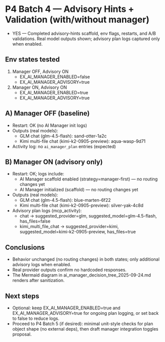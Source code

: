 # P4 Batch 4 — Advisory Hints + Validation (with/without manager)

- YES — Completed advisory-hints scaffold, env flags, restarts, and A/B validations. Real model outputs shown; advisory plan logs captured only when enabled.

## Env states tested
1) Manager OFF, Advisory ON
   - EX_AI_MANAGER_ENABLED=false
   - EX_AI_MANAGER_ADVISORY=true
2) Manager ON, Advisory ON
   - EX_AI_MANAGER_ENABLED=true
   - EX_AI_MANAGER_ADVISORY=true

## A) Manager OFF (baseline)
- Restart: OK (no AI Manager init logs)
- Outputs (real models):
  - GLM chat (glm-4.5-flash): sand-otter-1a2c
  - Kimi multi-file chat (kimi-k2-0905-preview): aqua-wasp-9d71
- Activity log: no `ai_manager_plan` entries (expected)

## B) Manager ON (advisory only)
- Restart: OK; logs include:
  - AI Manager scaffold enabled (strategy=manager-first) — no routing changes yet
  - AI Manager initialized (scaffold) — no routing changes yet
- Outputs (real models):
  - GLM chat (glm-4.5-flash): blue-marten-6f22
  - Kimi multi-file chat (kimi-k2-0905-preview): silver-yak-4c8d
- Advisory plan logs (mcp_activity):
  - chat → suggested_provider=glm, suggested_model=glm-4.5-flash, has_files=false
  - kimi_multi_file_chat → suggested_provider=kimi, suggested_model=kimi-k2-0905-preview, has_files=true

## Conclusions
- Behavior unchanged (no routing changes) in both states; only additional advisory logs when enabled.
- Real provider outputs confirm no hardcoded responses.
- The Mermaid diagram in ai_manager_decision_tree_2025-09-24.md renders after sanitization.

## Next steps
- Optional: keep EX_AI_MANAGER_ENABLED=true and EX_AI_MANAGER_ADVISORY=true for ongoing plan logging, or set back to false to reduce logs.
- Proceed to P4 Batch 5 (if desired): minimal unit-style checks for plan object shape (no external deps), then draft manager integration toggles proposal.

